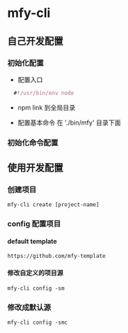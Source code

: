  
 
# mfy-cli

 
## 自己开发配置
### 初始化配置

* 配置入口
```jsx static
  #!/usr/bin/env node  
```
* npm link 到全局目录

* 配置基本命令 在 './bin/mfy' 目录下面

### 初始化命令配置
## 使用开发配置
### 创建项目
```
mfy-cli create [project-name]
```
### config 配置项目
#### default template
```
https://github.com/mfy-template
```
#### 修改自定义的项目源

```
mfy-cli config -sm
```
### 修改成默认源
```
mfy-cli config -smc
```

